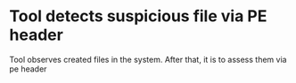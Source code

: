 # Tool detects suspicious file via PE header
Tool observes created files in the system. After that, it is to assess them via pe header

